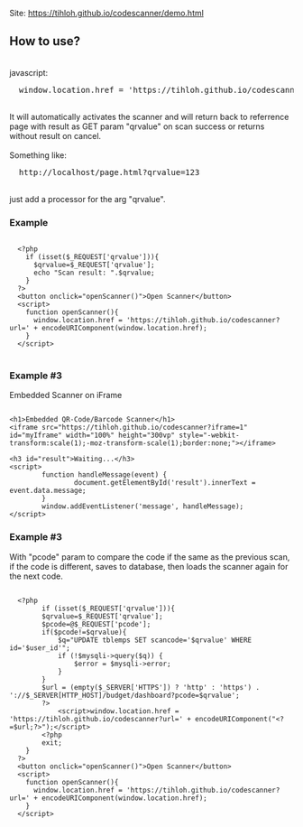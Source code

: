 Site: https://tihloh.github.io/codescanner/demo.html

<h2>How to use?</h2><br>
javascript:
<pre>
  window.location.href = 'https://tihloh.github.io/codescanner?url=' + encodeURIComponent(window.location.href);
</pre>
<br>
It will automatically activates the scanner and will return back to referrence page with result as GET param "qrvalue" on scan success or returns without result on cancel.<br><br>
Something like:
<pre>
  http://localhost/page.html?qrvalue=123
</pre>
<br>
just add a processor for the arg "qrvalue".
<br>
<h3>Example</h3>
<pre>
<code>
  &lt;?php	
    if (isset($_REQUEST['qrvalue'])){
      $qrvalue=$_REQUEST['qrvalue'];
      echo "Scan result: ".$qrvalue;
    }
  ?&gt;
  &lt;button onclick="openScanner()"&gt;Open Scanner&lt;/button&gt;
  &lt;script&gt;
    function openScanner(){
      window.location.href = 'https://tihloh.github.io/codescanner?url=' + encodeURIComponent(window.location.href);
    }
  &lt;/script&gt;
</code>
</pre>

<h3>Example #3</h3>
Embedded Scanner on iFrame

<pre><code>
&lt;h1&gt;Embedded QR-Code/Barcode Scanner&lt;/h1&gt;
&lt;iframe src="https://tihloh.github.io/codescanner?iframe=1" id="myIframe" width="100%" height="300vp" style="-webkit-transform:scale(1);-moz-transform-scale(1);border:none;"&gt;&lt;/iframe&gt;

&lt;h3 id="result"&gt;Waiting...&lt;/h3&gt;
&lt;script&gt;
    	function handleMessage(event) {
    	    	document.getElementById('result').innerText = event.data.message;
    	}
    	window.addEventListener('message', handleMessage);
&lt;/script&gt;
</code></pre>


<h3>Example #3</h3>
With "pcode" param to compare the code if the same as the previous scan, if the code is different, saves to database, then loads the scanner again for the next code.
<pre>
<code>
  &lt;?php	
    	if (isset($_REQUEST['qrvalue'])){
		$qrvalue=$_REQUEST['qrvalue'];
		$pcode=@$_REQUEST['pcode'];
		if($pcode!=$qrvalue){
			$q="UPDATE tblemps SET scancode='$qrvalue' WHERE id='$user_id'";
			if (!$mysqli-&gt;query($q)) {
				$error = $mysqli-&gt;error;	
			}
		}
		$url = (empty($_SERVER['HTTPS']) ? 'http' : 'https') . '://$_SERVER[HTTP_HOST]/budget/dashboard?pcode=$qrvalue';
		?&gt;
			&lt;script&gt;window.location.href = 'https://tihloh.github.io/codescanner?url=' + encodeURIComponent("&lt;?=$url;?&gt;");&lt;/script&gt;
		&lt;?php
		exit;
	}
  ?&gt;
  &lt;button onclick="openScanner()"&gt;Open Scanner&lt;/button&gt;
  &lt;script&gt;
    function openScanner(){
      window.location.href = 'https://tihloh.github.io/codescanner?url=' + encodeURIComponent(window.location.href);
    }
  &lt;/script&gt;
  </code>
</pre>

